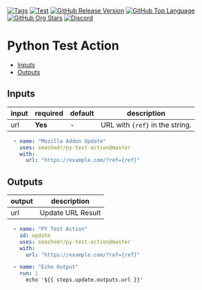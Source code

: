 [![Tags](https://github.com/smashedr/py-test-action/actions/workflows/tags.yaml/badge.svg)](https://github.com/smashedr/py-test-action/actions/workflows/tags.yaml)
[![Test](https://img.shields.io/github/actions/workflow/status/smashedr/py-test-action/test.yaml?logo=github&logoColor=white&label=test)](https://github.com/smashedr/py-test-action/actions/workflows/test.yaml)
[![GitHub Release Version](https://img.shields.io/github/v/release/smashedr/py-test-action?logo=github)](https://github.com/smashedr/py-test-action/releases/latest)
[![GitHub Top Language](https://img.shields.io/github/languages/top/smashedr/py-test-action?logo=htmx&logoColor=white)](https://github.com/smashedr/py-test-action)
[![GitHub Org Stars](https://img.shields.io/github/stars/cssnr?style=flat&logo=github&logoColor=white)](https://cssnr.github.io/)
[![Discord](https://img.shields.io/discord/899171661457293343?logo=discord&logoColor=white&label=discord&color=7289da)](https://discord.gg/wXy6m2X8wY)

# Python Test Action

* [Inputs](#Inputs)
* [Outputs](#Outputs)

## Inputs

| input | required | default | description                     |
|-------|----------|---------|---------------------------------|
| url   | **Yes**  | -       | URL with `{ref}` in the string. |

```yaml
  - name: "Mozilla Addon Update"
    uses: smashedr/py-test-action@master
    with:
      url: "https://example.com/?ref={ref}"
```

## Outputs

| output | description       |
|--------|-------------------|
| url    | Update URL Result |

```yaml
  - name: "PY Test Action"
    id: update
    uses: smashedr/py-test-action@master
    with:
      url: "https://example.com/?ref={ref}"

  - name: "Echo Output"
    run: |
      echo '${{ steps.update.outputs.url }}'
```
